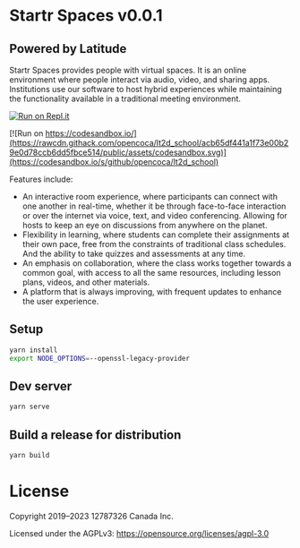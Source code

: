 # Startr Spaces v0.0.1
## Powered by Latitude


Startr Spaces provides people with virtual spaces. It is an online environment where people interact via audio, video, and sharing apps. Institutions use our software to host hybrid experiences while maintaining the functionality available in a traditional meeting environment. 

[![Run on Repl.it](https://repl.it/badge/github/opencoca/lt2d_school)](https://repl.it/github/opencoca/lt2d_school) 

[![Run on https://codesandbox.io/](https://rawcdn.githack.com/opencoca/lt2d_school/acb65df441a1f73e00b29e0d78ccb6dd5fbce514/public/assets/codesandbox.svg)](https://codesandbox.io/s/github/opencoca/lt2d_school)

Features include: 

*   An interactive room experience, where participants can connect with one another in real-time, whether it be through face-to-face interaction or over the internet via voice, text, and video conferencing. Allowing for hosts to keep an eye on discussions from anywhere on the planet.
*   Flexibility in learning, where students can complete their assignments at their own pace, free from the constraints of traditional class schedules. And the ability to take quizzes and assessments at any time.
*   An emphasis on collaboration, where the class works together towards a common goal, with access to all the same resources, including lesson plans, videos, and other materials.
*   A platform that is always improving, with frequent updates to enhance the user experience.

## Setup

```bash
yarn install
export NODE_OPTIONS=--openssl-legacy-provider
```


## Dev server

```bash
yarn serve
```

## Build a release for distribution

```bash
yarn build
```

# License
Copyright 2019–2023 12787326 Canada Inc.

Licensed under the AGPLv3: https://opensource.org/licenses/agpl-3.0
